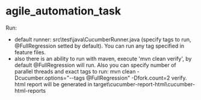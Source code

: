 # agile_automation_task
Run:
- default runner: src\test\java\CucumberRunner.java (specify tags to run, @FullRegression setted by default). You can run any tag specified in feature files.
- also there is an ability to run with maven, execute 'mvn clean verify', by default @FullRegression will run. Also you can specify number of parallel threads and exact tags to run: mvn clean -Dcucumber.options="--tags @FullRegression" -Dfork.count=2 verify.
html report will be generated in target\cucumber-report-html\cucumber-html-reports
